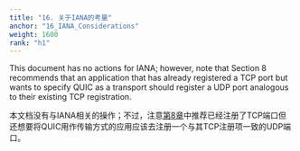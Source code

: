 ```yaml
---
title: "16. 关于IANA的考量"
anchor: "16_IANA_Considerations"
weight: 1600
rank: "h1"
---
```


This document has no actions for IANA; however, note that Section 8 recommends that an application that has already registered a TCP port but wants to specify QUIC as a transport should register a UDP port analogous to their existing TCP registration.

本文档没有与IANA相关的操作；不过，注意[第8章](#8_Port_Selection_and_Application_Endpoint_Discovery)中推荐已经注册了TCP端口但还想要将QUIC用作传输方式的应用应该去注册一个与其TCP注册项一致的UDP端口。
